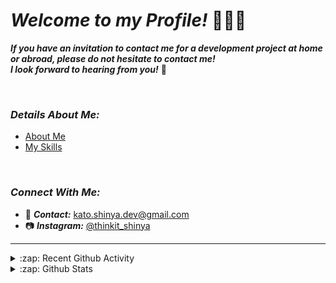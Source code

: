 # **_Welcome to my Profile!_** 👋👨‍💻

**_If you have an invitation to contact me for a development project at home or abroad, please do not hesitate to contact me!_** <br>
**_I look forward to hearing from you!_** 🍺

<br>

### **_Details About Me:_**

- [About Me](https://github.com/myConsciousness/myConsciousness/blob/master/details/AboutMe.md)
- [My Skills](https://github.com/myConsciousness/myConsciousness/blob/master/details/MySkills.md)

<br>

### **_Connect With Me:_**

- 📧 **_Contact:_** kato.shinya.dev@gmail.com
- 📷 **_Instagram:_** [@thinkit_shinya](https://www.instagram.com/thinkit_shinya/)

---

<details>
  <summary>:zap: Recent Github Activity</summary>

<!--START_SECTION:activity-->

<!--END_SECTION:activity-->

</details>

<details>
  <summary>:zap: Github Stats</summary>

  <img align="left" alt="Kato Shinya's Github Stats" src="https://github-readme-stats.codestackr.vercel.app/api?username=myConsciousness&show_icons=true&hide_border=true" />

</details>
